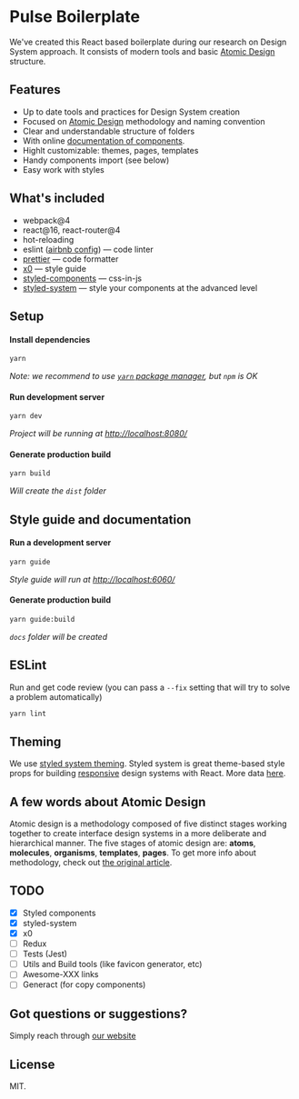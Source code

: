 # Pulse Boilerplate

We've created this React based boilerplate during our research on Design System approach.
It consists of modern tools and basic [Atomic Design](http://bradfrost.com/blog/post/atomic-web-design/) structure.

## Features

- Up to date tools and practices for Design System creation
- Focused on [Atomic Design](http://bradfrost.com/blog/post/atomic-web-design/) methodology and naming convention
- Clear and understandable structure of folders
- With online [documentation of components](https://github.com/c8r/x0/).
- Highlt customizable: themes, pages, templates
- Handy components import (see below)
- Easy work with styles

## What's included

- webpack@4
- react@16, react-router@4
- hot-reloading
- eslint ([airbnb config](https://github.com/airbnb/javascript/tree/master/packages/eslint-config-airbnb)) — code linter
- [prettier](https://prettier.io/) — code formatter
- [x0](https://github.com/c8r/x0/) — style guide 
- [styled-components](https://www.styled-components.com/) — css-in-js
- [styled-system](https://github.com/jxnblk/styled-system) — style your components at the advanced level

## Setup

#### Install dependencies
```sh
yarn
```
*Note: we recommend to use [`yarn` package manager](https://yarnpkg.com/), but `npm` is OK*

#### Run development server
```sh
yarn dev
```

*Project will be running at [http://localhost:8080/](http://localhost:8080/)*

#### Generate production build
```sh
yarn build
```

*Will create the `dist` folder*

## Style guide and documentation

#### Run a development server
```sh
yarn guide
```

*Style guide will run at [http://localhost:6060/](http://localhost:6060/)*

#### Generate production build
```sh
yarn guide:build
```

*`docs` folder will be created*

## ESLint

Run and get code review (you can pass a `--fix` setting that will try to solve a problem automatically)
```sh
yarn lint
```

## Theming
We use [styled system theming](https://github.com/jxnblk/styled-system/blob/master/docs/getting-started.md#theming). Styled system is great theme-based style props for building [responsive](https://github.com/jxnblk/styled-system/blob/master/docs/responsive-styles.md) design systems with React. More data [here](https://github.com/jxnblk/styled-system/blob/master/docs/api.md).

## A few words about Atomic Design

Atomic design is a methodology composed of five distinct stages working together to create interface design systems in a more deliberate and hierarchical manner. The five stages of atomic design are: __atoms__, __molecules__, __organisms__, __templates__, __pages__. To get more info about methodology, check out [the original article](http://atomicdesign.bradfrost.com/chapter-2/).

## TODO

- [x] Styled components
- [x] styled-system
- [x] x0
- [ ] Redux
- [ ] Tests (Jest)
- [ ] Utils and Build tools (like favicon generator, etc)
- [ ] Awesome-XXX links
- [ ] Generact (for copy components)

## Got questions or suggestions?
Simply reach through [our website](https://heartbeat.ua/lets-talk)

## License

MIT.
